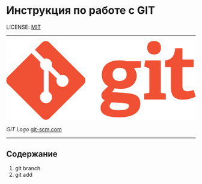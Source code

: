 # Инструкция по работе с GIT

LICENSE: [MIT](/ADDONS/License.md)

---

![LOGO](ADDONS/Git-Logo-1788c.png)

*GIT Logo* [git-scm.com](https://git-scm.com/downloads/logos)

---

## Содержание

1. git branch
2. git add








